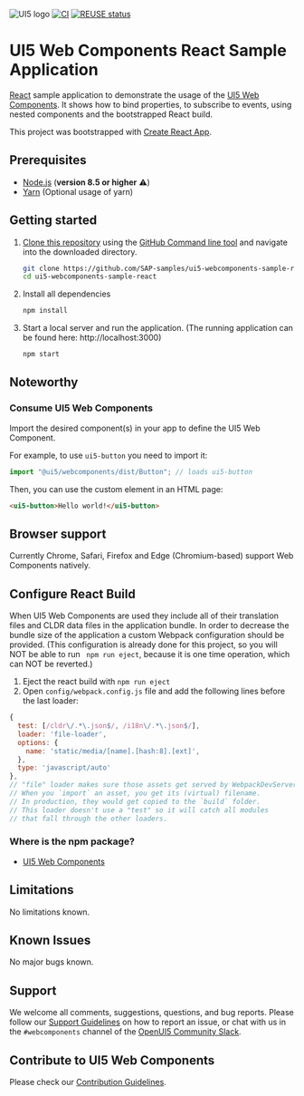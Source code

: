 ![UI5 logo](/docs/images/UI5_logo_wide.png)
[![CI](https://github.com/SAP-samples/ui5-webcomponents-sample-react/actions/workflows/ci.yml/badge.svg)](https://github.com/SAP-samples/ui5-webcomponents-sample-react/actions/workflows/ci.yml)
[![REUSE status](https://api.reuse.software/badge/github.com/SAP-samples/ui5-webcomponents-sample-react)](https://api.reuse.software/info/github.com/SAP-samples/ui5-webcomponents-sample-react)

# UI5 Web Components React Sample Application


[React](https://reactjs.org/) sample application to demonstrate the usage of the [UI5 Web Components](https://github.com/SAP/ui5-webcomponents). It shows how to bind properties, to subscribe to events, using nested components and the bootstrapped React build.
 
This project was bootstrapped with [Create React App](https://github.com/facebook/create-react-app).
 
## Prerequisites
- [Node.js](https://nodejs.org/) (**version 8.5 or higher** ⚠️)
- [Yarn](https://yarnpkg.com/en/) (Optional usage of yarn)

## Getting started
1. [Clone this repository](https://help.github.com/articles/cloning-a-repository/) using the [GitHub Command line tool](https://git-scm.com/book/en/v2/Getting-Started-Installing-Git) and navigate into the downloaded directory.
    ```sh
    git clone https://github.com/SAP-samples/ui5-webcomponents-sample-react.git
    cd ui5-webcomponents-sample-react
    ```
2. Install all dependencies
    ```sh
    npm install
    ```

3.  Start a local server and run the application. (The running application can be found here: http://localhost:3000)
    ```sh
    npm start
    ```

## Noteworthy
 
### Consume UI5 Web Components
Import the desired component(s) in your app to define the UI5 Web Component.
 
For example, to use ```ui5-button``` you need to import it:
 
```js
import "@ui5/webcomponents/dist/Button"; // loads ui5-button
```
 
Then, you can use the custom element in an HTML page:
 
```html
<ui5-button>Hello world!</ui5-button>
```

## Browser support

Currently Chrome, Safari, Firefox and Edge (Chromium-based) support Web Components natively.


## Configure React Build
When UI5 Web Components are used they include all of their translation files and CLDR data files in the application bundle.
In order to decrease the bundle size of the application a custom Webpack configuration should be provided.
(This configuration is already done for this project, so you will NOT be able to run ``` npm run eject```, because it is
one time operation, which can NOT be reverted.)

1. Eject the react build with ```npm run eject```
2. Open ```config/webpack.config.js``` file and add the following lines before the last loader:
```js
{
  test: [/cldr\/.*\.json$/, /i18n\/.*\.json$/],
  loader: 'file-loader',
  options: {
    name: 'static/media/[name].[hash:8].[ext]',
  },
  type: 'javascript/auto'
},
// "file" loader makes sure those assets get served by WebpackDevServer.
// When you `import` an asset, you get its (virtual) filename.
// In production, they would get copied to the `build` folder.
// This loader doesn't use a "test" so it will catch all modules
// that fall through the other loaders.
```

### Where is the npm package?
- [UI5 Web Components](https://www.npmjs.com/package/@ui5/webcomponents)

## Limitations
No limitations known.

## Known Issues
No major bugs known.

## Support
We welcome all comments, suggestions, questions, and bug reports. Please follow our [Support Guidelines](https://github.com/SAP/ui5-webcomponents/blob/main/SUPPORT.md#-content) on how to report an issue, or chat with us in the `#webcomponents` channel of the [OpenUI5 Community Slack](https://ui5-slack-invite.cfapps.eu10.hana.ondemand.com/).

## Contribute to UI5 Web Components
Please check our [Contribution Guidelines](https://github.com/SAP/ui5-webcomponents/blob/main/CONTRIBUTING.md).
